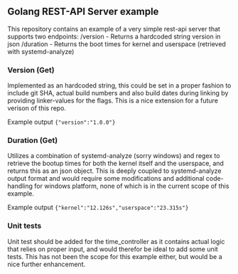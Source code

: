 ## Golang REST-API Server example

This repository contains an example of a very simple rest-api server that supports two endpoints:
/version - Returns a hardcoded string version in json
/duration - Returns the boot times for kernel and userspace (retrieved with systemd-analyze)

### Version (Get)

Implemented as an hardcoded string, this could be set in a proper fashion to include git SHA, actual build numbers
and also build dates during linking by providing linker-values for the flags. This is a nice extension for a future
verison of this repo.

Example output
``` {"version":"1.0.0"} ```

### Duration (Get)

Utilizes a combination of systemd-analyze (sorry windows) and regex to retrieve the bootup times for both the kernel
itself and the userspace, and returns this as an json object. This is deeply coupled to systemd-analyze output format
and would require some modifications and additional code-handling for windows platform, none of which is in the current
scope of this example.

Example output
``` {"kernel":"12.126s","userspace":"23.315s"} ```

### Unit tests

Unit test should be added for the time_controller as it contains actual logic that relies on proper input,
and would therefor be ideal to add some unit tests. This has not been the scope for this example either, but
would be a nice further enhancement.
